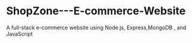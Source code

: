 # ShopZone---E-commerce-Website
A full-stack e-commerce website using Node.js, Express,MongoDB , and JavaScript
